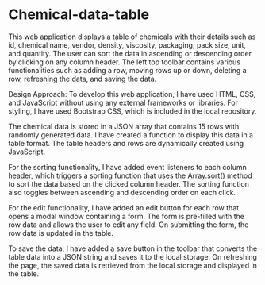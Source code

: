 # Chemical-data-table
This web application displays a table of chemicals with their details such as id, chemical name, vendor, density, viscosity, packaging, pack size, unit, and quantity. The user can sort the data in ascending or descending order by clicking on any column header. The left top toolbar contains various functionalities such as adding a row, moving rows up or down, deleting a row, refreshing the data, and saving the data.

Design Approach:
To develop this web application, I have used HTML, CSS, and JavaScript without using any external frameworks or libraries. For styling, I have used Bootstrap CSS, which is included in the local repository.

The chemical data is stored in a JSON array that contains 15 rows with randomly generated data. I have created a function to display this data in a table format. The table headers and rows are dynamically created using JavaScript.

For the sorting functionality, I have added event listeners to each column header, which triggers a sorting function that uses the Array.sort() method to sort the data based on the clicked column header. The sorting function also toggles between ascending and descending order on each click.

For the edit functionality, I have added an edit button for each row that opens a modal window containing a form. The form is pre-filled with the row data and allows the user to edit any field. On submitting the form, the row data is updated in the table.

To save the data, I have added a save button in the toolbar that converts the table data into a JSON string and saves it to the local storage. On refreshing the page, the saved data is retrieved from the local storage and displayed in the table.
